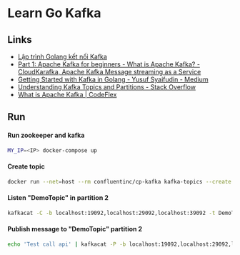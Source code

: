 # Learn Go Kafka

## Links
- [Lập trình Golang kết nối Kafka](https://techmaster.vn/posts/34654/lap-trinh-golang-ket-noi-kafka)
- [Part 1: Apache Kafka for beginners - What is Apache Kafka? - CloudKarafka, Apache Kafka Message streaming as a Service](https://www.cloudkarafka.com/blog/2016-11-30-part1-kafka-for-beginners-what-is-apache-kafka.html)
- [Getting Started with Kafka in Golang - Yusuf Syaifudin - Medium](https://medium.com/@yusufs/getting-started-with-kafka-in-golang-14ccab5fa26)
- [Understanding Kafka Topics and Partitions - Stack Overflow](https://stackoverflow.com/questions/38024514/understanding-kafka-topics-and-partitions)
- [What is Apache Kafka \| CodeFlex](http://codeflex.co/what-is-apache-kafka/)

## Run
#### Run zookeeper and kafka
```sh
MY_IP=<IP> docker-compose up 
```
#### Create topic
```sh
docker run --net=host --rm confluentinc/cp-kafka kafka-topics --create --topic DemoTopic --partitions 3 --replication-factor 2 --if-not-exists --zookeeper localhost:32181
```
#### Listen "DemoTopic" in partition 2
```sh
kafkacat -C -b localhost:19092,localhost:29092,localhost:39092 -t DemoTopic -p 2
```
#### Publish message to "DemoTopic" partition 2
```sh
echo 'Test call api' | kafkacat -P -b localhost:19092,localhost:29092,localhost:39092 -t DemoTopic -p 2
```
